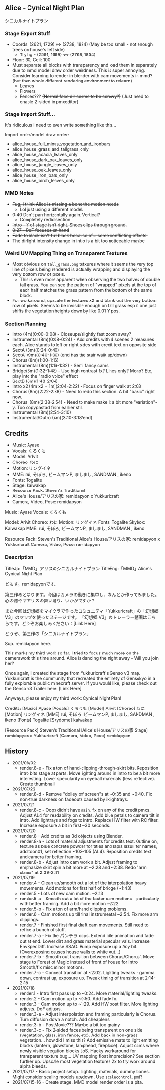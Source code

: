 ## Alice - Cynical Night Plan
シニカルナイトプラン

### Stage Export Stuff
- Coords: (2621, 1729) <=> (2738, 1824) (May be too small - not enough trees on house's left side)
	- Trying - (2591, 1699) <=> (2768, 1854)
- Floor: 30, Ceil: 100
- Must separate all blocks with transparency and load them in separately due to mmd model draw order weirdness. This is super annoying. Consider learning to render in blender with cam movements in mmd? (but then whole different rendering environment to relearn)
	- Leaves
	- Flowers
	- Fences??? ~~(Normal face dir seems to be screwy?)~~ (Just need to enable 2-sided in pmxeditor)

### Stage Import Stuff...
It's ridiculous I need to even write something like this...

Import order/model draw order:
- alice_house_full_minus_vegetation_and_ironbars
- alice_house_grass_and_tallgrass_only
- alice_house_acacia_leaves_only
- alice_house_dark_oak_leaves_only
- alice_house_jungle_leaves_only
- alice_house_oak_leaves_only
- alice_house_iron_bars_only
- alice_house_birch_leaves_only

### MMD Notes
- ~~Fug, I think Alice is missing a bone the motion needs~~
	- Lol just using a different model.
- ~~0:40 Don't pan horizontally again. Vertical?~~
	- Completely redid section
- ~~Intro - Y of stage isn't right. Shoes clips through ground.~~
- ~~0:27 - DoF focuses on hand~~
- ~~Fade to black isn't full black because of... some conflicting effects.~~
- The dirlight intensity change in intro is a bit too noticeable maybe

### Weird UV Mapping Thing on Transparent Textures
- Most obvious on `tall_grass.png` tetxures where it seems the very top line of pixels being rendered is actually wrapping and displaying the very bottom row of pixels.
	- This is even more apparent when observing the two halves of double tall grass. You can see the pattern of "wrapped" pixels at the top of each half matches the grass pattern from the bottom of the same block.
- For workaround, upscale the textures x2 and blank out the very bottom row of pixels. Seems to be invisible enough on tall grass esp if one just shifts the vegetation heights down by like 0.01 Y pos.

### Section Planning
- Intro (4m)(0:00-0:08) - Closeups/slightly fast zoom away?
- Instrumental (8m)(0:08-0:24) - Add credits with 4 scenes 2 measures each. Alice stands to left or right sides with credit text on opposite side
- SectA (8m)(0:24-0:40)
- SectA' (9m)(0:40-1:00) (end has the stair walk up/down)
- Chorus (8m)(1:00-1:16)
- Instrumental (8m)(1:16-1:32) - Semi fancy cams
- Bridge(8m)(1:32-1:48) - Use high contrast fx? Lines only? Mono? Etc, play into the "radio voice" effect
- SectB (8m)(1:48-2:04) 
- Intro x2 (4m x2 + 1m)(2:04-2:22) - Focus on finger walk at 2:08
- Chorus (8m)(2:22-2:38) - Need to redo this section. A bit "basic" right now.
- Chorus' (8m)(2:38-2:54) - Need to make make it a bit more "variation"-y. Too copypastad from earlier still.
- Instrumental (8m)(2:54-3:10)
- Instrumental/Outro (4m)(3:10-3:18/end)

## Credits
- Music: Ayase
- Vocals: くろくも
- Model: Arlvit
- Choreo: わに
- Motion: リングイネ
- MME: rui, そぼろ, ビームマンP,  ましまし,  SANDMAN , ikeno
- Fonts: Togalite
- Stage: kaiwakap
- Resource Pack: Steven's Traditional
- Alice's House/アリスの家: remidapyon x Yukkuricraft
- Camera, Video, Pose: remidapyon

Music: Ayase
Vocals: くろくも

Model: Arivit
Choreo: わに   Motion: リングイネ
Fonts: Togalite  Skybox: Kaiwakap
MME: rui, そぼろ, ビームマンP,  ましまし,
           SANDMAN , ikeno
		   
Resource Pack: Steven's Traditional
Alice's House/アリスの家:
    remidapyon x Yukkuricraft
Camera, Video, Pose:
    remidapyon

### Description
TitleJp:「MMD」アリスのシニカルナイトプラン
TitleEng:「MMD」Alice's Cynical Night Plan

どもす。remidapyonです。

第三作めとなります。今回はカメラの動きに集中し、なんとか作ってみました。心の癒やすアリスの舞い踊り、いかがですか？

また今回は幻想郷をマイクラで作ったコミュニティ「Yukkuricraft」の「幻想郷 V3」のマップを使ったステージです。
「幻想郷 V3」のトレーラー動画はこちらです。どうぞお楽しみください：[Link Here]

どうぞ、第三作の「シニカルナイトプラン」


Sup. remidapyon here.

This marks my third work so far. I tried to focus much more on the camerawork this time around. Alice is dancing the night away - Will you join her?

Once again, I created the stage from Yukkuricraft's Genso v3 map. Yukkuricraft is the community that recreated the entirety of Gensokyo in a fully explorable public minecraft server.
If you would like, please check out the Genso v3 Trailer here: [Link Here]

Anyways, please enjoy my third work: Cynical Night Plan!


Credits:
[Music] Ayase
[Vocals] くろくも
[Model] Arivit
[Choreo] わに
[Motion] リングイネ
[MME] rui, そぼろ, ビームマンP,  ましまし,  SANDMAN , ikeno
[Fonts] Togalite
[Skydome] kaiwakap

[Resource Pack] Steven's Traditional
[Alice's House/アリスの家 Stage] remidapyon x Yukkuricraft
[Camera, Video, Pose] remidapyon


## History
- 2021/08/02
	- render.8-e - Fix a ton of hand-clipping-through-skirt bits. Reposition intro bits stage at parts. Move lighting around in intro to be a bit more interesting. Lower specularity on eyeball materials (less reflective). Create thumbnail.
- 2021/07/22
	- render.8-d - Remove "dolley off screen"s at ~0:35 and ~0:40. Fix non-true darkness on fadeouts caused by iklightrays.
- 2021/07/21
	- render.8-c - Oops didn't have `main.fx` on any of the credit pmxs. Adjust AL4 for readability on credits. Add blue petals to camera tilt in intro. Add lightrays and fogs to intro. Replace HW filter with RC filter. Increase exposure a bit in first ~30 seconds.
- 2021/07/20
	- render.8 - Add credits as 3d objects using Blender.
	- render.8-a - Lots of material adjustments for credits text. Outline on, texture as blue concrete powder for titles and lapis lazuli for names, add toon01, set reflection ~103-105 (AL4). Reposition credits text and camera for better framing.
	- render.8-b - Adjust intro cam work a bit. Adjust framing to emphasize skirt spin a bit more at ~2:28 and ~2:38. Redo "arm slams" at 2:39-2:41
- 2021/07/19
	- render.4 - Clean up/smooth out a lot of the interpolation heavy movements. Add motions for first half of bridge (~1:43)
	- render.5 - Lots of new cam motion. ~2:13
	- render.5-a - Smooth out a lot of the faster cam motions - particularly with better framing. Add a bit more motion ~2:22
	- render.5-b - Fix a ton of arm/hand clipping problems.
	- render.6 - Cam motions up till final instrumental ~2:54. Fix more arm clippings.
	- render.7 - Finished first final draft cam movements. Still need to refine a bunch of stuff.
	- render.7-a - Fix the パンチラ oops. Extend idle animation and fade out at end. Lower dirt and grass material specular vals. Increase EnvSpecDiff. Increase SSAO. Bump exposure up a _tiny_ bit. (Overexposing causes house walls to white out...)
	- render.7-b - Smooth out transition between Chorus/Chorus'. Move stage to Forest of Magic instead of front of house for intro. Smooth/fix misc minor motions.
	- render.7-c - Connect transition at ~2:02. Lighting tweaks - gamma down, contrast up, exposure up. Tweak timing of transition at 2:14-2:15
- 2021/07/18
	- render.1 - Intro first pass up to ~0:24. More material/lighting tweaks.
	- render.2 - Cam motion up to ~0:50. Add fade fx. 
	- render.3 - Cam motion up to ~1:29. Add HW post filter. More lighting adjusts. DoF adjusts.
	- render.3-a - Adjust interpolation and framing particularly in Chorus. Turn diffusion down a notch. Add cheaplens.
	- render.3-b - PostMovie??? Maybe a bit too grainy
	- render.3-c - Fix 2-sided faces being transparent on one side (vegetation, glass, iron fence, etc). Add back in non-grass vegetation... how did I miss this? Add emissive mats to light emitting blocks (lantern, glowstone, lamphead, fireplace). Adjust cams where newly visible vegation blocks LoS. Hacky workaround for transparent texture bug... UV mapping float imprecision? See section further up. Upscale most vegetation textures 2x to try work around alpha bleeds.
- 2021/07/17 - Basic project setup. Lighting, materials, dummy bones. Might consider scaling models up/down. Use `scalecontrol.pmd`?
- 2021/07/15-16 - Create stage. MMD model render order is a pita.
